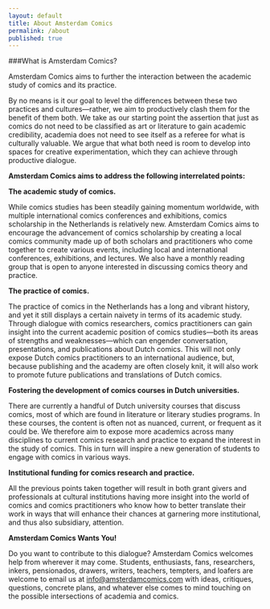 ```yaml
---
layout: default
title: About Amsterdam Comics
permalink: /about
published: true
---
```


###What is Amsterdam Comics?


Amsterdam Comics aims to further the interaction between the academic study of comics and its practice.


By no means is it our goal to level the differences between these two practices and cultures—rather, we aim to productively clash them for the benefit of them both. We take as our starting point the assertion that just as comics do not need to be classified as art or literature to gain academic credibility, academia does not need to see itself as a referee for what is culturally valuable. We argue that what both need is room to develop into spaces for creative experimentation, which they can achieve through productive dialogue.


**Amsterdam Comics aims to address the following interrelated points:**


**The academic study of comics.**


While comics studies has been steadily gaining momentum worldwide, with multiple international comics conferences and exhibitions, comics scholarship in the Netherlands is relatively new. Amsterdam Comics aims to encourage the advancement of comics scholarship by creating a local comics community made up of both scholars and practitioners who come together to create various events, including local and international conferences, exhibitions, and lectures. We also have a monthly reading group that is open to anyone interested in discussing comics theory and practice. 


**The practice of comics.**


The practice of comics in the Netherlands has a long and vibrant history, and yet it still displays a certain naivety in terms of its academic study. Through dialogue with comics researchers, comics practitioners can gain insight into the current academic position of comics studies—both its areas of strengths and weaknesses—which can engender conversation, presentations, and publications about Dutch comics. This will not only expose Dutch comics practitioners to an international audience, but, because publishing and the academy are often closely knit, it will also work to promote future publications and translations of Dutch comics.


**Fostering the development of comics courses in Dutch universities.**


There are currently a handful of Dutch university courses that discuss comics, most of which are found in literature or literary studies programs. In these courses, the content is often not as nuanced, current, or frequent as it could be. We therefore aim to expose more academics across many disciplines to current comics research and practice to expand the interest in the study of comics. This in turn will inspire a new generation of students to engage with comics in various ways. 


**Institutional funding for comics research and practice.**


All the previous points taken together will result in both grant givers and professionals at cultural institutions having more insight into the world of comics and comics practitioners who know how to better translate their work in ways that will enhance their chances at garnering more institutional, and thus also subsidiary, attention. 


**Amsterdam Comics Wants You!**


Do you want to contribute to this dialogue? Amsterdam Comics welcomes help from wherever it may come. Students, enthusiasts, fans, researchers, inkers, pensionados, drawers, writers, teachers, tempters, and loafers are welcome to email us at <a href="mailto:info@amsterdamcomics.com">info@amsterdamcomics.com</a> with ideas, critiques, questions, concrete plans, and whatever else comes to mind touching on the possible intersections of academia and comics.
